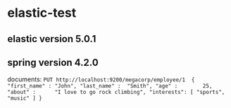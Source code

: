 # elastic-test
## elastic version 5.0.1
## spring version 4.2.0
documents:
`PUT http://localhost:9200/megacorp/employee/1 
  {
    "first_name" : "John",
    "last_name" :  "Smith",
    "age" :        25,
    "about" :      "I love to go rock climbing",
    "interests": [ "sports", "music" ]
}
`
